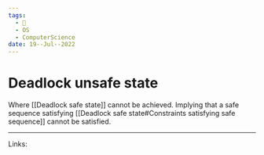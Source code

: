 ```yaml
---
tags:
  - 🌱
  - OS
  - ComputerScience 
date: 19--Jul--2022
---
```


# Deadlock unsafe state

Where [[Deadlock safe state]] cannot be achieved. Implying that a safe sequence satisfying [[Deadlock safe state#Constraints satisfying safe sequence]] cannot be satisfied.

---
Links: 